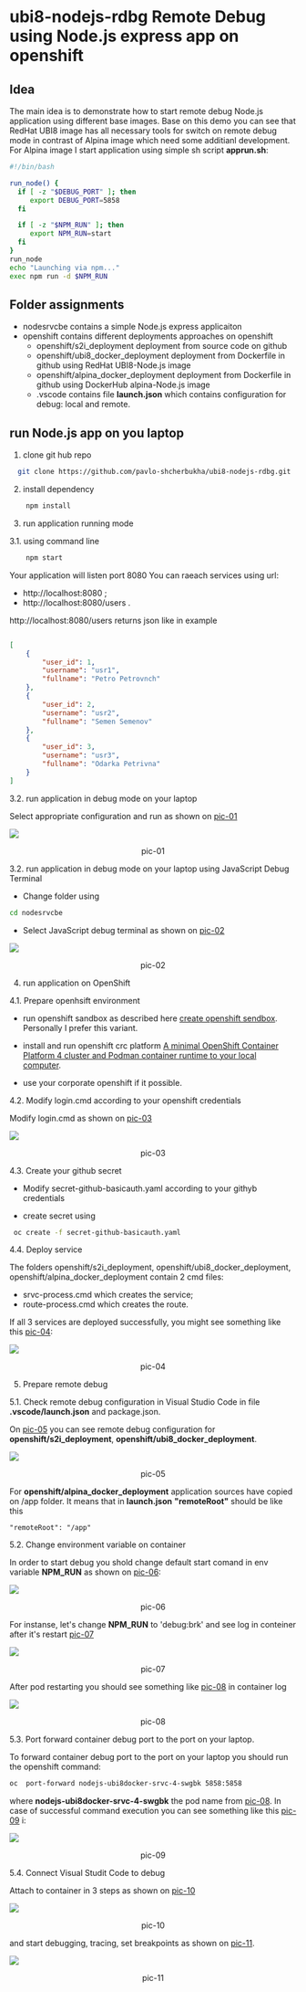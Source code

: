 # ubi8-nodejs-rdbg Remote Debug using Node.js express app on openshift


## Idea

The main idea is to demonstrate how to start remote debug Node.js application using different base images. Base on this demo you can see that RedHat UBI8 image has all necessary tools for switch on remote debug mode in contrast of Alpina image which need some additianl development.  For Alpina image I start application using simple sh script **apprun.sh**:

```bash
#!/bin/bash

run_node() {
  if [ -z "$DEBUG_PORT" ]; then
     export DEBUG_PORT=5858
  fi

  if [ -z "$NPM_RUN" ]; then
     export NPM_RUN=start
  fi
}
run_node
echo "Launching via npm..."
exec npm run -d $NPM_RUN
```

## Folder assignments

- nodesrvcbe contains a simple Node.js express applicaiton
- openshift  contains different deployments approaches on openshift
    * openshift/s2i_deployment deployment from source code on github
    * openshift/ubi8_docker_deployment deployment from Dockerfile in github using RedHat UBI8-Node.js image
    * openshift/alpina_docker_deployment  deployment from Dockerfile in github using DockerHub alpina-Node.js image 
    * .vscode  contains file **launch.json** which contains configuration for debug: local and remote.

## run Node.js app  on you laptop

1. clone git hub repo

```bash
  git clone https://github.com/pavlo-shcherbukha/ubi8-nodejs-rdbg.git

```
2. install dependency

```bash
    npm install
```
3. run application running mode

3.1. using command line
    
```bash
    npm start
```
Your application will listen  port 8080
You can raeach services  using url: 
- http://localhost:8080 ;
- http://localhost:8080/users .

http://localhost:8080/users returns json  like in example

```json

[
    {
        "user_id": 1,
        "username": "usr1",
        "fullname": "Petro Petrovnch"
    },
    {
        "user_id": 2,
        "username": "usr2",
        "fullname": "Semen Semenov"
    },
    {
        "user_id": 3,
        "username": "usr3",
        "fullname": "Odarka Petrivna"
    }
]
```
3.2. run application in debug mode on your laptop

Select appropriate configuration and run as shown on [pic-01](#pic-01)


<kbd><img src="doc/pic-01.png" /></kbd>
<p style="text-align: center;"><a name="pic-01">pic-01</a></p>

3.2. run application in debug mode on your laptop using JavaScript Debug Terminal

- Change folder using

```bash
cd nodesrvcbe 
```

- Select JavaScript debug terminal  as shown on [pic-02](#pic-02)

<kbd><img src="doc/pic-02.png" /></kbd>
<p style="text-align: center;"><a name="pic-02">pic-02</a></p>


4. run application on OpenShift

4.1. Prepare openhsift environment

- run openshift sandbox as described here [create openshift sendbox](https://github.com/pavlo-shcherbukha/google-sheet-to-db#create-openshift-sendbox).  Personally I prefer this variant.

- install and run openshift crc platform [ A minimal OpenShift Container Platform 4 cluster and Podman container runtime to your local computer](https://crc.dev/crc/).

- use your corporate openshift if it possible.

4.2. Modify login.cmd  according to your openshift credentials

Modify login.cmd as shown on  [pic-03](#pic-03)

<kbd><img src="doc/pic-03.png" /></kbd>
<p style="text-align: center;"><a name="pic-03">pic-03</a></p>


4.3. Create your github secret

- Modify  secret-github-basicauth.yaml  according to your githyb credentials

- create secret using 

```bash
 oc create -f secret-github-basicauth.yaml
```

4.4. Deploy  service 

The folders openshift/s2i_deployment, openshift/ubi8_docker_deployment, openshift/alpina_docker_deployment  contain 2 cmd files:
- srvc-process.cmd  which creates the service;
- route-process.cmd which creates the route.  

If all 3 services are deployed successfully, you might see something like this [pic-04](#pic-04):

<kbd><img src="doc/pic-04.png" /></kbd>
<p style="text-align: center;"><a name="pic-04">pic-04</a></p>

5. Prepare remote debug

5.1. Check remote debug configuration in Visual Studio Code in file **.vscode/launch.json** and package.json.

On [pic-05](#pic-05) you can see remote debug configuration for  **openshift/s2i_deployment**, **openshift/ubi8_docker_deployment**.

<kbd><img src="doc/pic-05.png" /></kbd>
<p style="text-align: center;"><a name="pic-05">pic-05</a></p>

For **openshift/alpina_docker_deployment** application  sources have copied on /app folder. It means that in **launch.json**   **"remoteRoot"** should be like this

```text
"remoteRoot": "/app"

```

5.2. Change environment variable on container

In order to start debug you shold change default start comand in env variable **NPM_RUN**  as shown on [pic-06](#pic-06):

<kbd><img src="doc/pic-06.png" /></kbd>
<p style="text-align: center;"><a name="pic-06">pic-06</a></p>

For instanse, let's change **NPM_RUN**  to 'debug:brk' and see log in conteiner after it's restart [pic-07](#pic-07)


<kbd><img src="doc/pic-07.png" /></kbd>
<p style="text-align: center;"><a name="pic-07">pic-07</a></p>


After pod restarting  you should see something like  [pic-08](#pic-08) in container log


<kbd><img src="doc/pic-08.png" /></kbd>
<p style="text-align: center;"><a name="pic-08">pic-08</a></p>


5.3. Port forward container debug port to the port on your laptop.

To forward container debug port to the port on your laptop you should run the  openshift command:

```bash
oc  port-forward nodejs-ubi8docker-srvc-4-swgbk 5858:5858

```
where **nodejs-ubi8docker-srvc-4-swgbk** the pod name from  [pic-08](#pic-08).  In case of successful  command execution you can see something like this [pic-09](#pic-09) i:

<kbd><img src="doc/pic-09.png" /></kbd>
<p style="text-align: center;"><a name="pic-09">pic-09</a></p>

5.4. Connect Visual Studit Code to debug


Attach to container  in 3 steps as shown on  [pic-10](#pic-10) 

<kbd><img src="doc/pic-10.png" /></kbd>
<p style="text-align: center;"><a name="pic-10">pic-10</a></p>

and start debugging, tracing, set breakpoints as shown on   [pic-11](#pic-11).

<kbd><img src="doc/pic-11.png" /></kbd>
<p style="text-align: center;"><a name="pic-11">pic-11</a></p>


